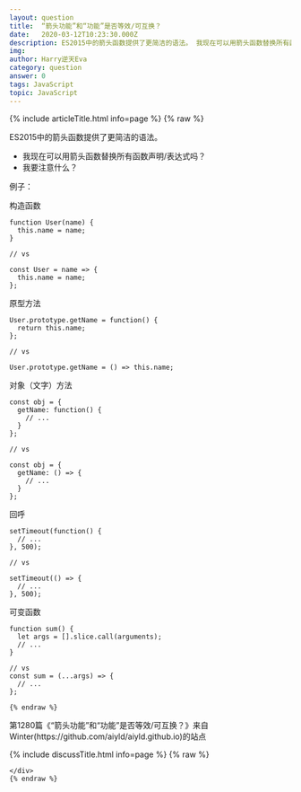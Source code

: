 ```yaml
---
layout: question
title:  “箭头功能”和“功能”是否等效/可互换？
date:   2020-03-12T10:23:30.000Z
description: ES2015中的箭头函数提供了更简洁的语法。 我现在可以用箭头函数替换所有函数声明/表达式吗？ 我要注意什么？例子：构造函数func...
img: 
author: Harry逆天Eva
category: question
answer: 0
tags: JavaScript
topic: JavaScript
---
```

<div class="article-root">
  <div class="article">
    {% include articleTitle.html info=page %}
    {% raw %}
    <div class="article-content"><p><font style="vertical-align: inherit;"><font style="vertical-align: inherit;">ES2015中的箭头函数提供了更简洁的语法。 </font></font></p>

<ul>
<li><font style="vertical-align: inherit;"><font style="vertical-align: inherit;">我现在可以用箭头函数替换所有函数声明/表达式吗？ </font></font></li>
<li><font style="vertical-align: inherit;"><font style="vertical-align: inherit;">我要注意什么？</font></font></li>
</ul>

<p><font style="vertical-align: inherit;"><font style="vertical-align: inherit;">例子：</font></font></p>

<p><font style="vertical-align: inherit;"><font style="vertical-align: inherit;">构造函数</font></font></p>

<pre><code>function User(name) {<font></font>
  this.name = name;<font></font>
}<font></font>
<font></font>
// vs<font></font>
<font></font>
const User = name =&gt; {<font></font>
  this.name = name;<font></font>
};<font></font>
</code></pre>

<p><font style="vertical-align: inherit;"><font style="vertical-align: inherit;">原型方法</font></font></p>

<pre><code>User.prototype.getName = function() {<font></font>
  return this.name;<font></font>
};<font></font>
<font></font>
// vs<font></font>
<font></font>
User.prototype.getName = () =&gt; this.name;<font></font>
</code></pre>

<p><font style="vertical-align: inherit;"><font style="vertical-align: inherit;">对象（文字）方法</font></font></p>

<pre><code>const obj = {<font></font>
  getName: function() {<font></font>
    // ...<font></font>
  }<font></font>
};<font></font>
<font></font>
// vs<font></font>
<font></font>
const obj = {<font></font>
  getName: () =&gt; {<font></font>
    // ...<font></font>
  }<font></font>
};<font></font>
</code></pre>

<p><font style="vertical-align: inherit;"><font style="vertical-align: inherit;">回呼</font></font></p>

<pre><code>setTimeout(function() {<font></font>
  // ...<font></font>
}, 500);<font></font>
<font></font>
// vs<font></font>
<font></font>
setTimeout(() =&gt; {<font></font>
  // ...<font></font>
}, 500);<font></font>
</code></pre>

<p><font style="vertical-align: inherit;"><font style="vertical-align: inherit;">可变函数</font></font></p>

<pre><code>function sum() {<font></font>
  let args = [].slice.call(arguments);<font></font>
  // ...<font></font>
}<font></font>
<font></font>
// vs<font></font>
const sum = (...args) =&gt; {<font></font>
  // ...<font></font>
};<font></font>
</code></pre></div>
    {% endraw %}
  </div>
  <p class="winter_mark">第1280篇《“箭头功能”和“功能”是否等效/可互换？》来自Winter(https://github.com/aiyld/aiyld.github.io)的站点</p>
  <div class="discuss-wrapper">
    {% include discussTitle.html info=page %}
    {% raw %}
    <div class="discuss-list">
    
    </div>
    {% endraw %}
  </div>
<div>
